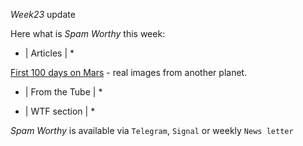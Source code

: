 *Week23* update

Here what is _Spam Worthy_ this week:

* \| Articles \| *

[First 100 days on Mars](https://www.bbc.com/news/in-pictures-57233756) \- real images from another planet\.

* \| From the Tube \| *

* \| WTF section \| *

_Spam Worthy_ is available via `Telegram`, `Signal` or weekly `News letter`
